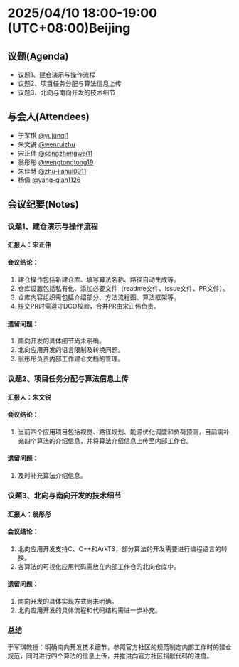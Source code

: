 # 2025/04/10 18:00-19:00 (UTC+08:00)Beijing

## 议题(Agenda)
- 议题1、建仓演示与操作流程
- 议题2、项目任务分配与算法信息上传
- 议题3、北向与南向开发的技术细节

## 与会人(Attendees) 
- 于军琪 [@yujunqi1](https://gitee.com/yujunqi1)
- 朱文锐 [@wenruizhu](https://gitee.com/wenruizhu)
- 宋正伟 [@songzhengwei11](https://gitee.com/songzhengwei11)
- 翁彤彤 [@wengtongtong19](https://gitee.com/wengtongtong19)
- 朱佳慧 [@zhu-jiahui0911](https://gitee.com/zhu-jiahui0911)
- 杨倩 [@yang-qian1126](https://gitee.com/yang-qian1126)

## 会议纪要(Notes)
### 议题1、建仓演示与操作流程
#### 汇报人：宋正伟
#### 会议结论：
1) 建仓操作包括新建仓库、填写算法名称、路径自动生成等。
2) 仓库设置包括私有化、添加必要文件（readme文件、issue文件、PR文件）。
3) 仓库内容组织需包括介绍部分、方法流程图、算法框架等。
4) 提交PR时需遵守DCO校验，合并PR由宋正伟负责。
#### 遗留问题：
1) 南向开发的具体细节尚未明确。
2) 北向应用开发的语言限制及转换问题。
3) 翁彤彤负责内部工作建仓文档的管理。

### 议题2、项目任务分配与算法信息上传
#### 汇报人：朱文锐
#### 会议结论：
1) 当前四个应用项目包括视觉、路径规划、能源优化调度和负荷预测，目前需补充四个算法的介绍信息，并将算法介绍信息上传至内部工作仓。
#### 遗留问题：
1) 及时补充算法介绍信息。

### 议题3、北向与南向开发的技术细节
#### 汇报人：翁彤彤
#### 会议结论：
1) 北向应用开发支持C、C++和ArkTS，部分算法的开发需要进行编程语言的转换。
2) 各算法的可视化应用代码需放在内部工作仓的北向仓库中。
#### 遗留问题：
1) 南向开发的具体实现方式尚未明确。
2) 北向应用开发的具体流程和代码结构需进一步补充。

### 总结
于军琪教授：明确南向开发技术细节，参照官方社区的规范制定内部工作时的建仓规范，同时进行四个算法的信息上传，并推进向官方社区捐献代码的进度。